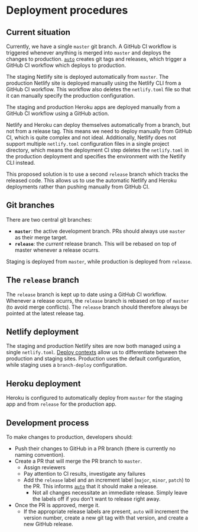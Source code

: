 # Deployment procedures

## Current situation
Currently, we have a single `master` git branch. A GitHub CI workflow is triggered whenever anything is merged into `master` and deploys the changes to production. [`auto`](https://intuit.github.io/) creates git tags and releases, which trigger a GitHub CI workflow which deploys to production.

The staging Netlify site is deployed automatically from `master`. The production Netlify site is deployed manually using the Netlify CLI from a GitHub CI workflow. This workflow also deletes the `netlify.toml` file so that it can manually specify the production configuration.

The staging and production Heroku apps are deployed manually from a GitHub CI workflow using a GitHub action.

Netlify and Heroku can deploy themselves automatically from a branch, but not from a release tag. This means we need to deploy manually from GitHub CI, which is quite complex and not ideal. Additionally, Netlify does not support multiple `netlify.toml` configuration files in a single project directory, which means the deployment CI step deletes the `netlify.toml` in the production deployment and specifies the environment with the Netlify CLI instead. 

This proposed solution is to use a second `release` branch which tracks the released code. This allows us to use the automatic Netlify and Heroku deployments rather than pushing manually from GitHub CI.

## Git branches
There are two central git branches:

- **`master`**: the active development branch. PRs should always use `master` as their merge target.
- **`release`**: the *current* release branch. This will be rebased on top of master whenever a release ocurrs.

Staging is deployed from `master`, while production is deployed from `release`.

## The `release` branch
The `release` branch is kept up to date using a GitHub CI workflow. Whenever a release ocurrs, the `release` branch is rebased on top of `master` (to avoid merge conflicts). The `release` branch should therefore always be pointed at the latest release tag.

## Netlify deployment
The staging and production Netlify sites are now both managed using a single `netlify.toml`. [Deploy contexts](https://docs.netlify.com/configure-builds/file-based-configuration/#deploy-contexts) allow us to differentiate between the production and staging sites. Production uses the default configuration, while staging uses a `branch-deploy` configuration.

## Heroku deployment
Heroku is configured to automatically deploy from `master` for the staging app and from `release` for the production app.

## Development process
To make changes to production, developers should:
- Push their changes to GitHub in a PR branch (there is currently no naming convention).
- Create a PR that will merge the PR branch to `master`.
  - Assign reviewers
  - Pay attention to CI results, investigate any failures
  - Add the `release` label and an increment label (`major`, `minor`, `patch`) to the PR. This informs [`auto`](https://intuit.github.io/) that it should make a release.
    - Not all changes necessitate an immediate release. Simply leave the labels off if you don't want to release right away.
- Once the PR is approved, merge it.
  - If the appropriate release labels are present, `auto` will increment the version number, create a new git tag with that version, and create a new GitHub release.

